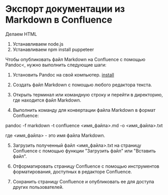 # Экспорт документации из Markdown в Confluence

Делаем  HTML
1. Устанавливаем node.js
2. Устанавливаем npm install puppeteer

Чтобы опубликовать файл Markdown на Confluence с помощью Pandoc<, нужно выполнить следующие шаги:

1. Установить Pandoc на свой компьютер. [install](https://pandoc.org/installing.html)

2. Создать файл Markdown с помощью любого редактора текста.

3. Открыть терминал или командную строку и перейти в директорию, где находится файл Markdown.

4. Выполнить команду для конвертации файла Markdown в формат Confluence:

pandoc -f markdown -t confluence <имя_файла>.md -o <имя_файла>.txt


где <имя_файла> - это имя файла Markdown.

5. Загрузить полученный файл <имя_файла>.txt на страницу Confluence с помощью функции "Загрузить файл" или "Вставить файл".

6. Отформатировать страницу Confluence с помощью инструментов форматирования, доступных в редакторе Confluence.

7. Сохранить страницу Confluence и опубликовать ее для доступа других пользователей.